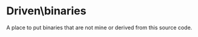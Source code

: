 Driven\binaries
=======

A place to put binaries that are not mine or derived from this source code.